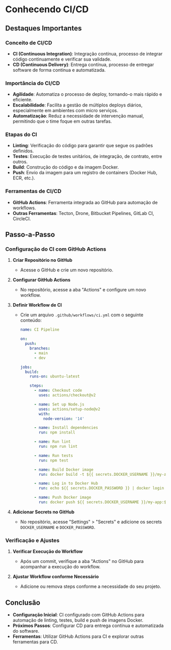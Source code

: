 # Conhecendo CI/CD

## Destaques Importantes

### Conceito de CI/CD

- **CI (Continuous Integration)**: Integração contínua, processo de integrar código continuamente e verificar sua validade.
- **CD (Continuous Delivery)**: Entrega contínua, processo de entregar software de forma contínua e automatizada.

### Importância do CI/CD

- **Agilidade**: Automatiza o processo de deploy, tornando-o mais rápido e eficiente.
- **Escalabilidade**: Facilita a gestão de múltiplos deploys diários, especialmente em ambientes com micro serviços.
- **Automatização**: Reduz a necessidade de intervenção manual, permitindo que o time foque em outras tarefas.

### Etapas do CI

- **Linting**: Verificação do código para garantir que segue os padrões definidos.
- **Testes**: Execução de testes unitários, de integração, de contrato, entre outros.
- **Build**: Construção do código e da imagem Docker.
- **Push**: Envio da imagem para um registro de containers (Docker Hub, ECR, etc.).

### Ferramentas de CI/CD

- **GitHub Actions**: Ferramenta integrada ao GitHub para automação de workflows.
- **Outras Ferramentas**: Tecton, Drone, Bitbucket Pipelines, GitLab CI, CircleCI.

## Passo-a-Passo

### Configuração do CI com GitHub Actions

1. **Criar Repositório no GitHub**

   - Acesse o GitHub e crie um novo repositório.

2. **Configurar GitHub Actions**

   - No repositório, acesse a aba "Actions" e configure um novo workflow.

3. **Definir Workflow de CI**

   - Crie um arquivo `.github/workflows/ci.yml` com o seguinte conteúdo:

     ```yaml
     name: CI Pipeline

     on:
       push:
         branches:
           - main
           - dev

     jobs:
       build:
         runs-on: ubuntu-latest

         steps:
           - name: Checkout code
             uses: actions/checkout@v2

           - name: Set up Node.js
             uses: actions/setup-node@v2
             with:
               node-version: '14'

           - name: Install dependencies
             run: npm install

           - name: Run lint
             run: npm run lint

           - name: Run tests
             run: npm test

           - name: Build Docker image
             run: docker build -t ${{ secrets.DOCKER_USERNAME }}/my-app:${{ github.sha }} .

           - name: Log in to Docker Hub
             run: echo ${{ secrets.DOCKER_PASSWORD }} | docker login -u ${{ secrets.DOCKER_USERNAME }} --password-stdin

           - name: Push Docker image
             run: docker push ${{ secrets.DOCKER_USERNAME }}/my-app:${{ github.sha }}
     ```

4. **Adicionar Secrets no GitHub**
   - No repositório, acesse "Settings" > "Secrets" e adicione os secrets `DOCKER_USERNAME` e `DOCKER_PASSWORD`.

### Verificação e Ajustes

1. **Verificar Execução do Workflow**

   - Após um commit, verifique a aba "Actions" no GitHub para acompanhar a execução do workflow.

2. **Ajustar Workflow conforme Necessário**
   - Adicione ou remova steps conforme a necessidade do seu projeto.

## Conclusão

- **Configuração Inicial**: CI configurado com GitHub Actions para automação de linting, testes, build e push de imagens Docker.
- **Próximos Passos**: Configurar CD para entrega contínua e automatizada do software.
- **Ferramentas**: Utilizar GitHub Actions para CI e explorar outras ferramentas para CD.
